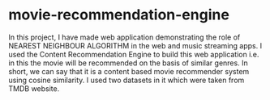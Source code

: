 # movie-recommendation-engine
In this project, I have made web application demonstrating the role of NEAREST NEIGHBOUR ALGORITHM in the web and music streaming apps. I used the Content Recommendation Engine to build this web application i.e. in this the movie will be recommended on the basis of similar genres. In short, we can say that it is a content based movie recommender system using cosine similarity. I used two datasets in it which were taken from TMDB website.
